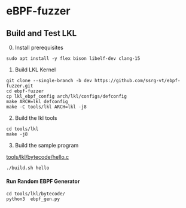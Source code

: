 # eBPF-fuzzer

## Build and Test LKL
0) Install prerequisites
```
sudo apt install -y flex bison libelf-dev clang-15
```

1) Build LKL Kernel

```
git clone --single-branch -b dev https://github.com/ssrg-vt/ebpf-fuzzer.git
cd ebpf-fuzzer
cp lkl_ebpf_config arch/lkl/configs/defconfig
make ARCH=lkl defconfig
make -C tools/lkl ARCH=lkl -j8
```

2) Build the lkl tools

```
cd tools/lkl
make -j8
```

3) Build the sample program


[tools/lkl/bytecode/hello.c](tools/lkl/bytecode/hello.c)

```
./build.sh hello
```


#### Run Random EBPF Generator

```
cd tools/lkl/bytecode/
python3  ebpf_gen.py
```
